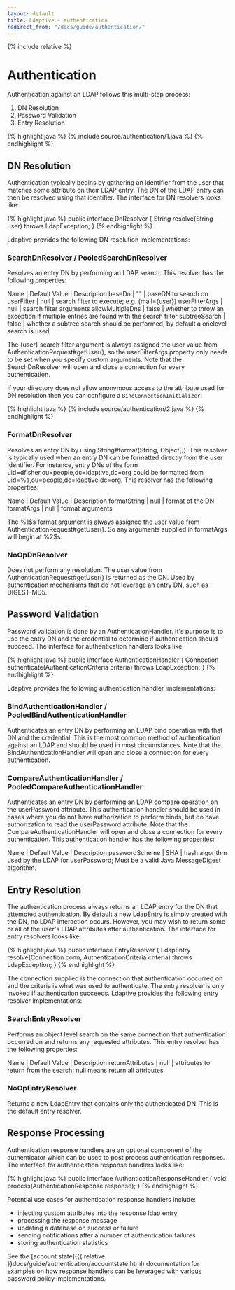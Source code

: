 ```yaml
---
layout: default
title: Ldaptive - authentication
redirect_from: "/docs/guide/authentication/"
---
```


{% include relative %}

# Authentication

Authentication against an LDAP follows this multi-step process:

1. DN Resolution
2. Password Validation
3. Entry Resolution

{% highlight java %}
{% include source/authentication/1.java %}
{% endhighlight %}

## DN Resolution

Authentication typically begins by gathering an identifier from the user that matches some attribute on their LDAP entry. The DN of the LDAP entry can then be resolved using that identifier. The interface for DN resolvers looks like:

{% highlight java %}
public interface DnResolver
{
  String resolve(String user) throws LdapException;
}
{% endhighlight %}

Ldaptive provides the following DN resolution implementations:

### SearchDnResolver / PooledSearchDnResolver

Resolves an entry DN by performing an LDAP search. This resolver has the following properties:

Name | Default Value | Description
baseDn | "" | baseDN to search on
userFilter | null | search filter to execute; e.g. (mail={user})
userFilterArgs | null | search filter arguments
allowMultipleDns | false | whether to throw an exception if multiple entries are found with the search filter
subtreeSearch | false | whether a subtree search should be performed; by default a onelevel search is used

The {user} search filter argument is always assigned the user value from AuthenticationRequest#getUser(), so the userFilterArgs property only needs to be set when you specify custom arguments. Note that the SearchDnResolver will open and close a connection for every authentication.

If your directory does not allow anonymous access to the attribute used for DN resolution then you can configure a `BindConnectionInitializer`:

{% highlight java %}
{% include source/authentication/2.java %}
{% endhighlight %}

### FormatDnResolver

Resolves an entry DN by using String#format(String, Object[]). This resolver is typically used when an entry DN can be formatted directly from the user identifier. For instance, entry DNs of the form uid=dfisher,ou=people,dc=ldaptive,dc=org could be formatted from uid=%s,ou=people,dc=ldaptive,dc=org. This resolver has the following properties:

Name | Default Value | Description 
formatString | null | format of the DN
formatArgs | null | format arguments

The %1$s format argument is always assigned the user value from AuthenticationRequest#getUser(). So any arguments supplied in formatArgs will begin at %2$s.

### NoOpDnResolver

Does not perform any resolution. The user value from AuthenticationRequest#getUser() is returned as the DN. Used by authentication mechanisms that do not leverage an entry DN, such as DIGEST-MD5.

## Password Validation

Password validation is done by an AuthenticationHandler. It's purpose is to use the entry DN and the credential to determine if authentication should succeed. The interface for authentication handlers looks like:

{% highlight java %}
public interface AuthenticationHandler
{
  Connection authenticate(AuthenticationCriteria criteria) throws LdapException;
}
{% endhighlight %}

Ldaptive provides the following authentication handler implementations:

### BindAuthenticationHandler / PooledBindAuthenticationHandler

Authenticates an entry DN by performing an LDAP bind operation with that DN and the credential. This is the most common method of authentication against an LDAP and should be used in most circumstances. Note that the BindAuthenticationHandler will open and close a connection for every authentication.

### CompareAuthenticationHandler / PooledCompareAuthenticationHandler

Authenticates an entry DN by performing an LDAP compare operation on the userPassword attribute. This authentication handler should be used in cases where you do not have authorization to perform binds, but do have authorization to read the userPassword attribute. Note that the CompareAuthenticationHandler will open and close a connection for every authentication. This authentication handler has the following properties:

Name | Default Value | Description
passwordScheme | SHA | hash algorithm used by the LDAP for userPassword; Must be a valid Java MessageDigest algorithm.

## Entry Resolution

The authentication process always returns an LDAP entry for the DN that attempted authentication. By default a new LdapEntry is simply created with the DN, no LDAP interaction occurs. However, you may wish to return some or all of the user's LDAP attributes after authentication. The interface for entry resolvers looks like:

{% highlight java %}
public interface EntryResolver
{
  LdapEntry resolve(Connection conn, AuthenticationCriteria criteria) throws LdapException;
}
{% endhighlight %}

The connection supplied is the connection that authentication occurred on and the criteria is what was used to authenticate. The entry resolver is only invoked if authentication succeeds. Ldaptive provides the following entry resolver implementations:

### SearchEntryResolver

Performs an object level search on the same connection that authentication occurred on and returns any requested attributes. This entry resolver has the following properties:

Name | Default Value | Description
returnAttributes | null | attributes to return from the search; null means return all attributes

### NoOpEntryResolver

Returns a new LdapEntry that contains only the authenticated DN. This is the default entry resolver.

## Response Processing

Authentication response handlers are an optional component of the authenticator which can be used to post process authentication responses. The interface for authentication response handlers looks like:

{% highlight java %}
public interface AuthenticationResponseHandler
{
  void process(AuthenticationResponse response);
}
{% endhighlight %}

Potential use cases for authentication response handlers include:
- injecting custom attributes into the response ldap entry
- processing the response message
- updating a database on success or failure
- sending notifications after a number of authentication failures
- storing authentication statistics

See the [account state]({{ relative }}docs/guide/authentication/accountstate.html) documentation for examples on how response handlers can be leveraged with various password policy implementations.

